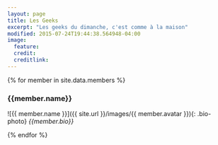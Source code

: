 ```yaml
---
layout: page
title: Les Geeks
excerpt: "Les geeks du dimanche, c'est comme à la maison"
modified: 2015-07-24T19:44:38.564948-04:00
image:
  feature:
  credit:
  creditlink:
---
```




{% for member in site.data.members %} 

###    {{member.name}}
![{{ member.name }}]({{ site.url }}/images/{{ member.avatar }}){: .bio-photo}
_{{member.bio}}_ 


{% endfor %}

